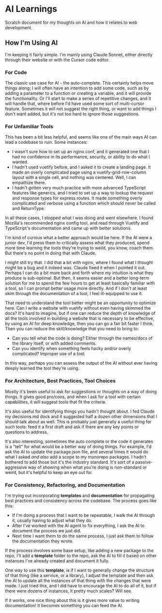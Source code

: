 # AI Learnings

Scratch document for my thoughts on AI and how it relates to web development.

## How I'm Using AI

I'm keeping it fairly simple. I'm mainly using Claude Sonnet, either directly through their website or with the Cursor code editor.

### For Code

The classic use case for AI - the auto-complete. This certainly helps move things along; I will often have an intention to add some code, such as by adding a parameter to a function or creating a variable, and it will provide the functionality. Or I'll start to make a series of repetitive changes, and it will handle that, where before I'd have used some sort of multi-cursor feature. Sometimes it will not suggest the right thing, or want to add things I don't want added, but it's not too hard to ignore those suggestions.

### For Unfamiliar Tools

This has been a bit less helpful, and seems like one of the main ways AI can lead a codebase to ruin. Some instances:

- I wasn't sure how to set up an nginx conf, and it generated one that I had no confidence in its performance, security, or ability to do what I wanted.
- I hadn't used vuetify before, and I asked it to create a landing page. It made an overly complicated page using a vuetify-grid-row-column layout with a single cell, and nothing was centered. Well, I can empathize there.
- I hadn't gotten very much practice with more advanced TypeScript features like generics, and I tried to set up a way to lookup the request and response types for express routes. It made something overly complicated and verbose using a function which should never be called and ReturnType.

In all these cases, I stopped what I was doing and went elsewhere. I found Mozilla's recommended nginx config tool, and read through Vuetify and TypeScript's documentation and came up with better solutions.

I'm kind of curious what a better approach would be here. If the AI were a junior dev, I'd press them to critically assess what they produced, spend more time learning the tools they're trying to weild, you know, coach them. But there's no point in doing that with Claude.

I might still try that. I did that a bit with nginx, where I found what I thought might be a bug and it indeed was. Claude fixed it when I pointed it out. Perhaps I can do a bit more back and forth where my intuition is what they produce is sub-optimal. But then, it seems easier and a better long-term solution for me to spend the few hours to get at least basically familiar with a tool, so I can prompt better usage more directly. And if I don't at least skim through the documentation of a tool, I feel ill-equipped to use it.

That need to understand the tool better might be an opportunity to optimize here. Can I write a website with vuetify without even having skimmed the docs? It's hard to imagine, but if one can reduce the depth of knowledge of all the tools involved in building a website that is necessary to be effective, by using an AI for deep knowledge, then you can go a fair bit faster I think. Then you can reduce the skill/knowledge that you need to bring to:

- Can you tell what the code is doing? Either through the names/docs of the library itself, or with added comments.
- Can you identify when something feels hacky and/or overly complicated? Improper use of a tool.

In this way, perhaps you can assess the output of the AI without ever having deeply learned the tool they're using.

### For Architecture, Best Practices, Tool Choices

Mostly it's been useful to ask for suggestions or thoughts on a way of doing things. It gives good pro/cons, and when I ask for a tool with certain capabilities, it will suggest tools that fit the criteria.

It's also useful for identifying things you hadn't thought about. I fed Claude my decisions.md dock and it suggested half a dozen other dimensions that I should talk about as well. This is probably just generally a useful thing for such tools: feed it a first draft and ask if there are any key points or questions to address.

It's also interesting, sometimes the auto complete or the code it generates is a "tell" for what would be a better way of doing things. For example, I'd ask the AI to update the package.json file, and several times it would do what I asked _and also_ add a scope to my monorepo packages. I hadn't bothered to add those but it's the industry standard. It's sort of a passive-aggressive way of showing when what you're doing is non-standard or weird, but it's helpful to keep an eye out for.

### For Consistency, Refactoring, and Documentation

I'm trying out incorporating **templates** and **documentation** for propagating best practices and consistency across the codebase. The process goes like this:

- If I'm doing a process that I want to be repeatable, I walk the AI through it, usually having to adjust what they do.
- After I've worked with the AI agent to fix everything, I ask the AI to document the process we just did.
- Next time I want them to do the same process, I just ask them to follow the documentation they wrote.

If the process involves some base setup, like adding a new package to the repo, I'll add a **template** folder to the repo, ask the AI to fill it based on other instances I've already created and document it fully.

One way to use this **template**, is if I want to generally change the structure of that thing (like a service, or a library), I adjust the template and then ask the AI to update all the instances of that thing with the changes that were made. I just tried this, and I did have to encourage the AI to do all of it, but if there were dozens of instances, it pretty much scales? Will see.

If it works, one nice thing about this is it gives more value to writing documentation! It becomes something you can feed the AI.
